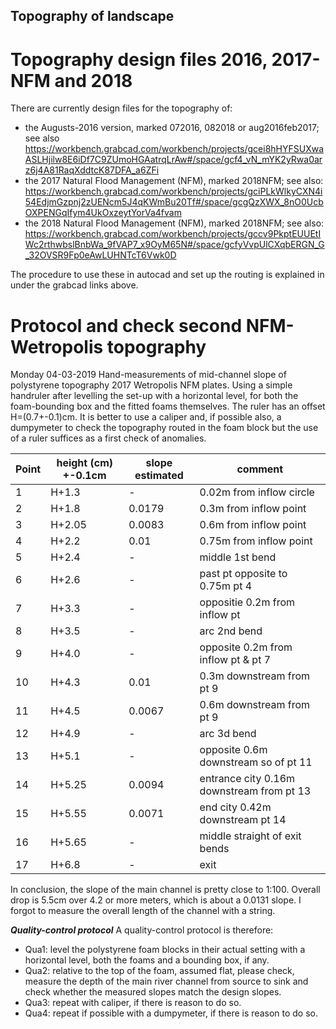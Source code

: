 ## Topography of landscape 

# Topography design files 2016, 2017-NFM and 2018
There are currently design files for the topography of:
- the Augusts-2016 version, marked 072016, 082018 or aug2016feb2017; see also https://workbench.grabcad.com/workbench/projects/gcei8hHYFSUXwaASLHjilw8E6iDf7C9ZUmoHGAatrqLrAw#/space/gcf4_vN_mYK2yRwa0arz6j4A81RaqXddtcK87DFA_a6ZFi
- the 2017 Natural Flood Management (NFM), marked 2018NFM; see also: https://workbench.grabcad.com/workbench/projects/gciPLkWlkyCXN4i54EdjmGzpnj2zUENcm5J4qKWmBu20Tf#/space/gcgQzXWX_8nO0UcbOXPENGqIfym4UkOxzeytYorVa4fvam
- the 2018 Natural Flood Management (NFM), marked 2018NFM; see also: https://workbench.grabcad.com/workbench/projects/gccv9PkptEUUEtIWc2rthwbslBnbWa_9fVAP7_x9OyM65N#/space/gcfyVvpUlCXqbERGN_G_32OVSR9Fp0eAwLUHNTcT6Vwk0D

The procedure to use these in autocad and set up the routing is explained in under the grabcad links above.

# Protocol and check second NFM-Wetropolis topography
Monday 04-03-2019 Hand-measurements of mid-channel slope of polystyrene topography 2017 Wetropolis NFM plates. Using a simple handruler after levelling the set-up with a horizontal level, for both the foam-bounding box and the fitted foams themselves. The ruler has an offset H=(0.7+-0.1)cm. It is better to use a caliper and, if possible also, a dumpymeter to check the topography routed in the foam block but the use of a ruler suffices as a first check of anomalies.

| Point | height (cm) +-0.1cm | slope estimated | comment |
|--------|-------|--------|--------|
| 1 | H+1.3 |-| 0.02m from inflow circle | 
| 2 | H+1.8 |0.0179 | 0.3m from inflow point | 
| 3 | H+2.05| 0.0083  | 0.6m from inflow point | 
| 4 | H+2.2 | 0.01 | 0.75m from inflow point | 
| 5 | H+2.4 | - | middle 1st bend | 
| 6 | H+2.6 | - | past pt opposite to 0.75m pt 4| 
| 7 | H+3.3 |- | oppositie 0.2m from inflow pt | 
| 8 | H+3.5 |- | arc 2nd bend | 
| 9 | H+4.0 | - | opposite 0.2m from inflow pt & pt 7 | 
| 10| H+4.3 |0.01 | 0.3m downstream from pt 9 | 
| 11| H+4.5 | 0.0067 | 0.6m downstream from pt 9 | 
| 12| H+4.9 |- | arc 3d bend | 
| 13| H+5.1 |- | opposite 0.6m downstream so of pt 11 | 
| 14| H+5.25 |0.0094 | entrance city 0.16m downstream from pt 13 |
| 15| H+5.55 |0.0071 | end city 0.42m downstream pt 14 | 
| 16| H+5.65 |- | middle straight of exit bends |
| 17| H+6.8 | - | exit |

In conclusion, the slope of the main channel is pretty close to 1:100. Overall drop is 5.5cm over 4.2 or more meters, which is about a 0.0131 slope. I forgot to measure the overall length of the channel with a string. 

**_Quality-control protocol_**
A quality-control protocol is therefore:
- Qua1: level the polystyrene foam blocks in their actual setting with a horizontal level, both the foams and a bounding box, if any.
- Qua2: relative to the top of the foam, assumed flat, please check, measure the depth of the main river channel from source to sink and check whether the measured slopes match the design slopes.
- Qua3: repeat with caliper, if there is reason to do so.
- Qua4: repeat if possible with a dumpymeter, if there is reason to do so.
